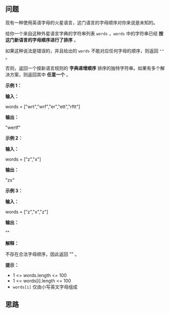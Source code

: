 ## 问题

现有一种使用英语字母的火星语言，这门语言的字母顺序对你来说是未知的。

给你一个来自这种外星语言字典的字符串列表 `words` ，`words` 中的字符串已经 **按这门新语言的字母顺序进行了排序** 。

如果这种说法是错误的，并且给出的 `words` 不能对应任何字母的顺序，则返回 `""` 。

否则，返回一个按新语言规则的 **字典递增顺序** 排序的独特字符串。如果有多个解决方案，则返回其中 **任意一个** 。

 

**示例 1：**

**输入：**

words = ["wrt","wrf","er","ett","rftt"]

**输出：**

"wertf"

**示例 2：**

**输入：**

words = ["z","x"]

**输出：**

"zx"

**示例 3：**

**输入：**

words = ["z","x","z"]

**输出：**

""

**解释：**

不存在合法字母顺序，因此返回 "" 。
 

**提示：**

- 1 <= words.length <= 100
- 1 <= words[i].length <= 100
- `words[i]` 仅由小写英文字母组成

## 思路

```c++

```